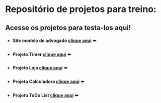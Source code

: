 # Repositório de projetos para treino:
## Acesse os projetos para testa-los aqui!
- #### Site modelo de advogado  [clique aqui](https://sitesdmd.github.io/site-advogado-simples/) ⬅️
- #### Projeto Timer  [clique aqui](https://sitesdmd.github.io/Timer-simples/)  ⬅️
- #### Projeto Loja  [clique aqui](https://sitesdmd.github.io/Loja-js/) ⬅️
- #### Projeto Calculadora  [clique aqui](https://sitesdmd.github.io/Calculadora/) ⬅️
- #### Projeto ToDo List [clique aqui](https://sitesdmd.github.io/ToDoList/) ⬅️
